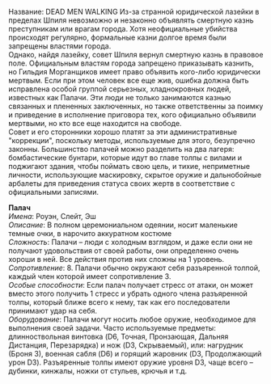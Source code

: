 Название: DEAD MEN WALKING
Из-за странной юридической лазейки в пределах Шпиля невозможно и незаконно объявлять смертную казнь преступникам или врагам города. Хотя неофициальные убийства происходят регулярно, формальные казни долгое время были запрещены властями города.  
Однако, найдя лазейку, совет Шпиля вернул смертную казнь в правовое поле. Официальным властям города запрещено приказывать казнить, но Гильдия Морганщиков имеет право объявить кого-либо юридически мертвым. Если при этом человек все еще жив, ошибка должна быть исправлена особой группой серьезных, хладнокровных людей, известных как Палачи. Эти люди не только занимаются казнью связанных и плененных заключенных, но также ответственны за поимку и приведение в исполнение приговора тех, кого официально объявили мертвыми, но кто все еще находится на свободе.  
Совет и его сторонники хорошо платят за эти административные "коррекции", поскольку методы, используемые для этого, безупречно законны. Большинство палачей можно разделить на два лагеря: бомбастические бунтари, которые идут во главе толпы с вилами и поджигают здания, чтобы поймать свою цель, и тихие, неприметные личности, использующие маскировку, скрытое оружие и дальнобойные арбалеты для приведения статуса своих жертв в соответствие с официальными записями.

**Палач**  
*Имена*: Роуэн, Слейт, Эш  
*Описание*: В полном церемониальном одеянии, носит маленькие темные очки, в нарочито аккуратном костюме  
*Сложность*: Палачи – люди с холодным взглядом, и даже если они не получают удовольствия от своей работы, они определенно очень хороши в ней. Все действия против них сложны на 1 уровень.  
*Сопротивление*: 8. Палачи обычно окружают себя разъяренной толпой, каждый член которой имеет сопротивление 3.  
*Особые способности*: Если палач получает стресс от атаки, он может вместо этого получить 1 стресс и убрать одного члена разъяренной толпы, который ближе всего к нему, так как его последователи принимают удар на себя.  
*Оборудование*: Палачи могут носить любое оружие, необходимое для выполнения своей задачи. Часто используемые предметы: длинноствольная винтовка (D6, Точная, Пронзающая, Дальняя Дистанция, Перезарядка) и нож (D3, Скрываемый), или: нагрудник (Броня 3), военная сабля (D6) и горящий жаровник (D3, Продолжающий урон D3). Разъяренные толпы имеют оружие уровня D3, чаще всего – дубинки, кинжалы, ножки от стульев, крючья и т.д.
